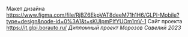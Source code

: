 Макет дизайна https://www.figma.com/file/RjBZ6EkpVAT8deeM71h1H6/GLPI-Mobile?type=design&node-id=0%3A1&t=sKUIpmPIfYUOm1mV-1
Сайт проекта https://it.glpi.borauto.ru/
*Дипломный проект*
*Морозов Савелий 2023*